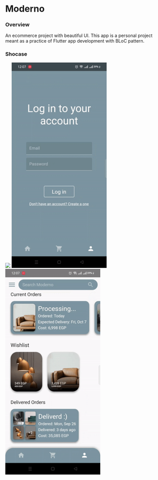 # Moderno

### Overview

An ecommerce project with beautiful UI. This app is a personal project meant as a practice of Flutter app development with BLoC pattern.

### Shocase

<img src="./showcase/home.gif" width="300" />

<img src="./showcase/login.gif" width="300" />

<img src="./showcase/order.gif" width="300" />
